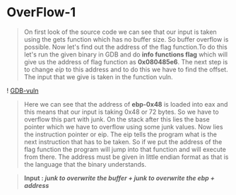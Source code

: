 # OverFlow-1

> On first look of the source code we can see that our input is taken using the gets function which has no buffer size. So buffer overflow is possible. Now let's find out the address of the flag function.To do this let's run the given binary in GDB and do **info functions flag** which will give us the address of flag function as **0x080485e6**. The next step is to change *eip* to this address and to do this we have to find the offset. The input that we give is taken in the function vuln. 

! [GDB-vuln](img1.png)

> Here we can see that the address of **ebp-0x48** is loaded into eax and this means that our input is taking 0x48 or 72 bytes. So we have to overflow this part with junk. On the stack after this lies the base pointer which we have to overflow using some junk values. Now lies the instruction pointer or eip. The eip tells the program what is  the next instruction  that has to be taken. So if we put the address of the flag function the program will jump into that function and will execute from there. The address must be given in little endian format as that is the language that the binary understands.

> **Input : *junk to overwrite the buffer + junk to overwrite the ebp + address***
